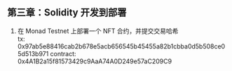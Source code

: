 ## 第三章：Solidity 开发到部署

1. 在 Monad Testnet 上部署一个 NFT 合约，并提交交易哈希  
   tx: 0x97ab5e88416cab2b678e5acb656545b45455a82b1cbba0d5b508ce05d513b971
   contract: 0x4A1B2a15f81573429c9AaA74A0D249e57aC209C9
